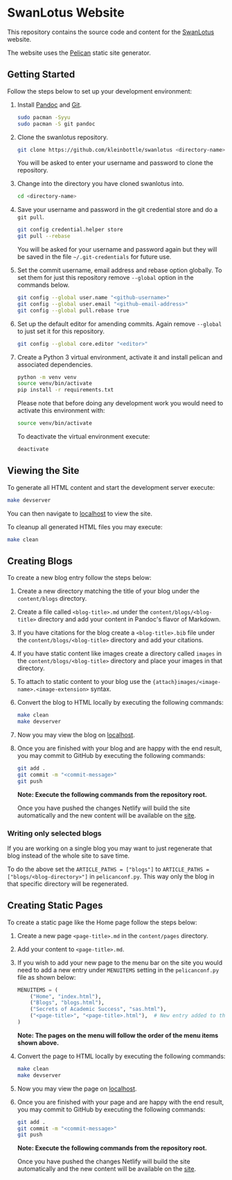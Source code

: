 # SwanLotus Website

This repository contains the source code and content for the [SwanLotus](http://swanlotus.org) website.

The website uses the [Pelican](https://blog.getpelican.com/) static site generator.

## Getting Started

Follow the steps below to set up your development environment:

1. Install [Pandoc](https://pandoc.org/MANUAL.html) and [Git](https://git-scm.com/).

    ```bash
    sudo pacman -Syyu
    sudo pacman -S git pandoc
    ```

1. Clone the swanlotus repository.

    ```bash
    git clone https://github.com/kleinbottle/swanlotus <directory-name>
    ```

    You will be asked to enter your username and password to clone the repository.

1. Change into the directory you have cloned swanlotus into.

    ```bash
    cd <directory-name>
    ```

1. Save your username and password in the git credential store and do a `git pull`.

    ```bash
    git config credential.helper store
    git pull --rebase
    ```

    You will be asked for your username and password again but they will be saved in the file `~/.git-credentials` for future use.

1. Set the commit username, email address and rebase option globally. To set them for just this repository remove `--global` option in the commands below.

    ```bash
    git config --global user.name "<github-username>"
    git config --global user.email "<github-email-address>"
    git config --global pull.rebase true
    ```

1. Set up the default editor for amending commits. Again remove `--global` to just set it for this repository.

    ```bash
    git config --global core.editor "<editor>"
    ```

1. Create a Python 3 virtual environment, activate it and install pelican and associated dependencies.

    ```bash
    python -m venv venv
    source venv/bin/activate
    pip install -r requirements.txt
    ```

    Please note that before doing any development work you would need to activate this environment with:

    ```bash
    source venv/bin/activate
    ```

    To deactivate the virtual environment execute:

    ```bash
    deactivate
    ```

## Viewing the Site

To generate all HTML content and start the development server execute:

```bash
make devserver
```

You can then navigate to [localhost](http://localhost:8000) to view the site.

To cleanup all generated HTML files you may execute:

```bash
make clean
```

## Creating Blogs

To create a new blog entry follow the steps below:

1. Create a new directory matching the title of your blog under the `content/blogs` directory.

1. Create a file called `<blog-title>.md` under the `content/blogs/<blog-title>` directory and add your content in Pandoc's flavor of Markdown.

1. If you have citations for the blog create a `<blog-title>.bib` file under the `content/blogs/<blog-title>` directory and add your citations.

1. If you have static content like images create a directory called `images` in the `content/blogs/<blog-title>` directory and place your images in that directory.

1. To attach to static content to your blog use the `{attach}images/<image-name>.<image-extension>` syntax.

1. Convert the blog to HTML locally by executing the following commands:

    ```bash
    make clean
    make devserver
    ```

1. Now you may view the blog on [localhost](http://localhost:8000).

1. Once you are finished with your blog and are happy with the end result, you may commit to GitHub by executing the following commands:

    ```bash
    git add .
    git commit -m "<commit-message>"
    git push
    ```

    **Note: Execute the following commands from the repository root.**

    Once you have pushed the changes Netlify will build the site automatically and the new content will be available on the [site](https://swanlotus.netlify.app).

### Writing only selected blogs

If you are working on a single blog you may want to just regenerate that blog instead of the whole site to save time.

To do the above set the `ARTICLE_PATHS = ["blogs"]` to `ARTICLE_PATHS = ["blogs/<blog-directory>"]` in `pelicanconf.py`. This way only the blog in that specific directory will be regenerated.

## Creating Static Pages

To create a static page like the Home page follow the steps below:

1. Create a new page `<page-title>.md` in the `content/pages` directory.

1. Add your content to `<page-title>.md`.

1. If you wish to add your new page to the menu bar on the site you would need to add a new entry under `MENUITEMS` setting in the `pelicanconf.py` file as shown below:

    ```python
    MENUITEMS = (
        ("Home", "index.html"),
        ("Blogs", "blogs.html"),
        ("Secrets of Academic Success", "sas.html"),
        ("<page-title>", "<page-title>.html"),  # New entry added to the end of the tuple
    )
    ```

    **Note: The pages on the menu will follow the order of the menu items shown above.**

1. Convert the page to HTML locally by executing the following commands:

    ```bash
    make clean
    make devserver
    ```

1. Now you may view the page on [localhost](http://localhost:8000).

1. Once you are finished with your page and are happy with the end result, you may commit to GitHub by executing the following commands:

    ```bash
    git add .
    git commit -m "<commit-message>"
    git push
    ```

    **Note: Execute the following commands from the repository root.**

    Once you have pushed the changes Netlify will build the site automatically and the new content will be available on the [site](https://swanlotus.netlify.app).
